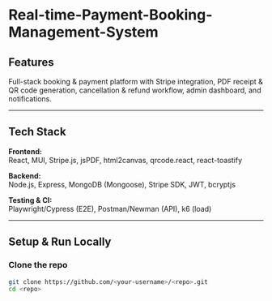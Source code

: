 # Real-time-Payment-Booking-Management-System

## Features
Full-stack booking & payment platform with Stripe integration, PDF receipt & QR code generation, cancellation & refund workflow, admin dashboard, and notifications.

---

## Tech Stack

**Frontend:**  
React, MUI, Stripe.js, jsPDF, html2canvas, qrcode.react, react-toastify

**Backend:**  
Node.js, Express, MongoDB (Mongoose), Stripe SDK, JWT, bcryptjs

**Testing & CI:**  
Playwright/Cypress (E2E), Postman/Newman (API), k6 (load)

---

## Setup & Run Locally

### Clone the repo

```bash
git clone https://github.com/<your-username>/<repo>.git
cd <repo>
